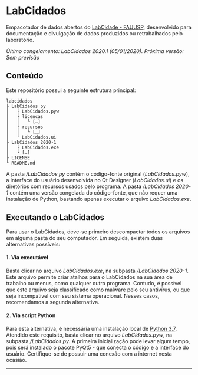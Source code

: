 # LabCidados
Empacotador de dados abertos do [LabCidade - FAUUSP](http://www.labcidade.fau.usp.br/), desenvolvido para documentação e divulgação de dados produzidos ou retrabalhados pelo laboratório.

*Último congelamento: LabCidados 2020.1 (05/01/2020).*
*Próxima versão: Sem previsão*

## Conteúdo
Este repositório possui a seguinte estrutura principal:

    labcidados
    ├ LabCidados py
    │   ├ LabCidados.pyw
    │   ├ licencas
    │   │   └ […]
    │   ├ recursos
    │   │   └ […]
    │   └ LabCidados.ui
    ├ LabCidados 2020-1
    │   ├ LabCidados.exe
    │   └ […]
    ├ LICENSE
    └ README.md

A pasta */LabCidados py* contém o código-fonte original (*LabCidados.pyw*), a interface do usuário desenvolvida no Qt Designer (*LabCidados.ui*) e os diretórios com recursos usados pelo programa. A pasta */LabCidados 2020-1* contém uma versão congelada do código-fonte, que não requer uma instalação de Python, bastando apenas executar o arquivo *LabCidados.exe*.

## Executando o LabCidados
Para usar o LabCidados, deve-se primeiro descompactar todos os arquivos em alguma pasta do seu computador. Em seguida, existem duas alternativas possíveis:
#### 1. Via executável
Basta clicar no arquivo *LabCidados.exe*, na subpasta */LabCidados 2020-1*. Este arquivo permite criar atalhos para o LabCidados na sua área de trabalho ou menus, como qualquer outro programa. Contudo, é possível que este arquivo seja classificado como malware pelo seu antivírus, ou que seja incompatível com seu sistema operacional. Nesses casos, recomendamos a segunda alternativa.
#### 2. Via script Python
Para esta alternativa, é necessária uma instalação local de [Python 3.7](https://www.python.org/downloads/release/python-375/). Atendido este requisito, basta clicar no arquivo *LabCidados.pyw*, na subpasta */LabCidados py*. A primeira inicialização pode levar algum tempo, pois será instalado o pacote PyQt5 - que conecta o código e a interface do usuário. Certifique-se de possuir uma conexão com a internet nesta ocasião.
___
